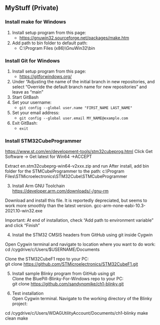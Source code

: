 ## MyStuff (Private)

### Install make for Windows
   1. Install setup program from this page:
      + https://gnuwin32.sourceforge.net/packages/make.htm
   2. Add path to bin folder to default path:
      + C:\Program Files (x86)\GnuWin32\bin

### Install Git for Windows
   1. Install setup program from this page:
      + https://gitforwindows.org/
   2. Under “Adjusting the name of the initial branch in new repositories, and select “Override the default branch name for new repositories” and leave as “main”
   3. Start GitBash
   4. Set your username:
      + ```git config --global user.name "FIRST_NAME LAST_NAME"```
   5. Set your email address:
      + ```git config --global user.email MY_NAME@example.com```
   6. Exit GitBash:
      + ```exit```

### Install STM32CubeProgrammer<br>
https://www.st.com/en/development-tools/stm32cubeprog.html
Click Get Software -> Get latest for Win64 ->ACCEPT

Extract en.stm32cubeprg-win64-v2xxx.zip and run
After install, add bin folder for the STMCubeProgrammer to the path:
  c:\Program Files\STMicroelectronics\STM32Cube\STMCubeProgrammer

3. Install Arm GNU Toolchain<br>
https://developer.arm.com/downloads/-/gnu-rm

Download and install this file. It is reportedly depreciated, but seems to work more smoothly than the latest version.
gcc-arm-none-eabi-10.3-2021.10-win32.exe

Important: At end of installation, check “Add path to environment variable” and click “Finish”


4. Install the STM32 CMSIS headers from GitHub using git inside Cygwin<br>

Open Cygwin terminal and navigate to location where you want to do work:<br>
    cd /cygdrive/c/Users/$USERNAME/Documents

Clone the STM32CubeF1 repo to your PC:<br>
  git clone https://github.com/STMicroelectronics/STM32CubeF1.git

5. Install sample Blinky program from GitHub using git<br>
Clone the BluePill-Blinky-For-Windows repo to your PC:<br>
  git clone https://github.com/sandynomike/ch1-blinky.git

6. Test installation<br>
 Open Cygwin terminal. Navigate to the working directory of the Blinky project:

  cd /cygdrive/c/Users/WDAGUtilityAccount/Documents/ch1-blinky
  make clean
  make
